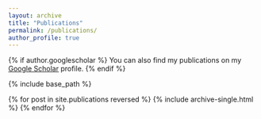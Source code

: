 ```yaml
---
layout: archive
title: "Publications"
permalink: /publications/
author_profile: true
---
```


{% if author.googlescholar %}
  You can also find my publications on my <u><a href="https://scholar.google.com/citations?hl=en&user=xaY1UPgAAAAJ">Google Scholar</a></u> profile.
{% endif %}

{% include base_path %}

{% for post in site.publications reversed %}
  {% include archive-single.html %}
{% endfor %}

